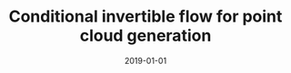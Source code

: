 ---
# Documentation: https://wowchemy.com/docs/managing-content/

title: Conditional invertible flow for point cloud generation
subtitle: ''
summary: ''
authors:
- Michał Stypułkowski
- Maciej Zamorski
- zieba
- Jan Chorowski
tags: []
categories: []
date: '2019-01-01'
lastmod: 2022-10-07T05:50:59Z
featured: false
draft: false

# Featured image
# To use, add an image named `featured.jpg/png` to your page's folder.
# Focal points: Smart, Center, TopLeft, Top, TopRight, Left, Right, BottomLeft, Bottom, BottomRight.
image:
  caption: ''
  focal_point: ''
  preview_only: false

# Projects (optional).
#   Associate this post with one or more of your projects.
#   Simply enter your project's folder or file name without extension.
#   E.g. `projects = ["internal-project"]` references `content/project/deep-learning/index.md`.
#   Otherwise, set `projects = []`.
projects: []
publishDate: '2022-10-07T05:50:58.536278Z'
publication_types:
- '1'
abstract: ''
publication: ''
links:
- name: URL
  url: https://neurips.cc/Conferences/2020/
---